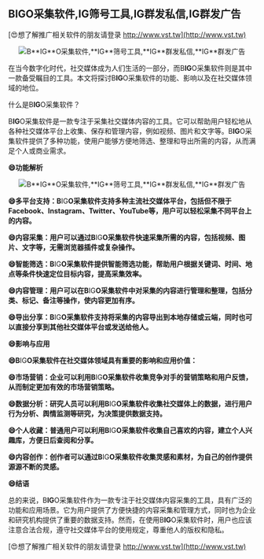 ## **B**IG**O采集软件,**IG**筛号工具,**IG**群发私信,**IG**群发广告**

[😍想了解推广相关软件的朋友请登录 http://www.vst.tw](http://www.vst.tw)

 <center><img src="https://vst.tw/MP4/tuiguang/png/1.png" alt="B**IG**O采集软件,**IG**筛号工具,**IG**群发私信,**IG**群发广告"></center>

在当今数字化时代，社交媒体成为人们生活的一部分，而B**IG**O采集软件则是其中一款备受瞩目的工具。本文将探讨B**IG**O采集软件的功能、影响以及在社交媒体领域的地位。

什么是B**IG**O采集软件？

B**IG**O采集软件是一款专注于采集社交媒体内容的工具。它可以帮助用户轻松地从各种社交媒体平台上收集、保存和管理内容，例如视频、图片和文字等。B**IG**O采集软件提供了多种功能，使用户能够方便地筛选、整理和导出所需的内容，从而满足个人或商业需求。

**😄功能解析**

 <center><img src="https://vst.tw/MP4/tuiguang/png/0.png" alt="B**IG**O采集软件,**IG**筛号工具,**IG**群发私信,**IG**群发广告"></center>

**😄多平台支持：B**IG**O采集软件支持多种主流社交媒体平台，包括但不限于Facebook、Instagram、Twitter、YouTube等，用户可以轻松采集不同平台上的内容。**

**😄内容采集：用户可以通过B**IG**O采集软件快速采集所需的内容，包括视频、图片、文字等，无需浏览器插件或复杂操作。**

**😄智能筛选：B**IG**O采集软件提供智能筛选功能，帮助用户根据关键词、时间、地点等条件快速定位目标内容，提高采集效率。**

**😄内容管理：用户可以在B**IG**O采集软件中对采集的内容进行管理和整理，包括分类、标记、备注等操作，使内容更加有序。**

**😄导出分享：B**IG**O采集软件支持将采集的内容导出到本地存储或云端，同时也可以直接分享到其他社交媒体平台或发送给他人。**

**😄影响与应用**

**😄B**IG**O采集软件在社交媒体领域具有重要的影响和应用价值：**

**😄市场营销：企业可以利用B**IG**O采集软件收集竞争对手的营销策略和用户反馈，从而制定更加有效的市场营销策略。**

**😄数据分析：研究人员可以利用B**IG**O采集软件收集社交媒体上的数据，进行用户行为分析、舆情监测等研究，为决策提供数据支持。**

**😄个人收藏：普通用户可以利用B**IG**O采集软件收集自己喜欢的内容，建立个人兴趣库，方便日后查阅和分享。**

**😄内容创作：创作者可以通过B**IG**O采集软件收集灵感和素材，为自己的创作提供源源不断的灵感。**

**😄结语**

总的来说，B**IG**O采集软件作为一款专注于社交媒体内容采集的工具，具有广泛的功能和应用场景。它为用户提供了方便快捷的内容采集和管理方式，同时也为企业和研究机构提供了重要的数据支持。然而，在使用B**IG**O采集软件时，用户也应该注意合法合规，遵守社交媒体平台的使用规定，尊重他人的版权和隐私。

[😍想了解推广相关软件的朋友请登录 http://www.vst.tw](http://www.vst.tw)



